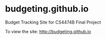 # budgeting.github.io
Budget Tracking Site for CS4474B Final Project

To view the site: http://budgeting.github.io
